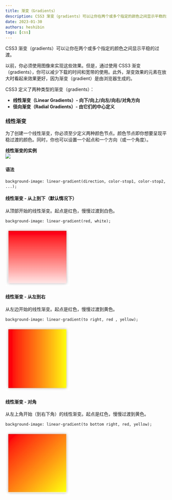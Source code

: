```yaml
---
title: 渐变（Gradients）
description: CSS3 渐变（gradients）可以让你在两个或多个指定的颜色之间显示平稳的过渡。以前，你必须使用图像来实现这些效果。但是，通过使用 CSS3 渐变（gradients），你可以减少下载的时间和宽带的使用。此外，渐变效果的
date: 2023-01-30
authors: heshibin
tags: [css]
---
```


CSS3 渐变（gradients）可以让你在两个或多个指定的颜色之间显示平稳的过渡。  

以前，你必须使用图像来实现这些效果。但是，通过使用 CSS3 渐变（gradients），你可以减少下载的时间和宽带的使用。此外，渐变效果的元素在放大时看起来效果更好，因为渐变（gradient）是由浏览器生成的。  

CSS3 定义了两种类型的渐变（gradients）：  

- **线性渐变（Linear Gradients）- 向下/向上/向左/向右/对角方向**  
- **径向渐变（Radial Gradients）- 由它们的中心定义** 


### 线性渐变
为了创建一个线性渐变，你必须至少定义两种颜色节点。颜色节点即你想要呈现平稳过渡的颜色。同时，你也可以设置一个起点和一个方向（或一个角度）。

**线性渐变的实例**  
![](https://www.runoob.com/wp-content/uploads/2014/07/gradient_linear.png)

#### 语法
```
background-image: linear-gradient(direction, color-stop1, color-stop2, ...);
```

#### 线性渐变 - 从上到下（默认情况下）
从顶部开始的线性渐变。起点是红色，慢慢过渡到白色。
```
background-image: linear-gradient(red, white);
```
![渐变](/img/前端/css/渐变-01.jpg)

#### 线性渐变 - 从左到右
从左边开始的线性渐变。起点是红色，慢慢过渡到黄色。
```
background-image: linear-gradient(to right, red , yellow);
```
![渐变](/img/前端/css/渐变-02.jpg)

#### 线性渐变 - 对角
从左上角开始（到右下角）的线性渐变。起点是红色，慢慢过渡到黄色。
```
background-image: linear-gradient(to bottom right, red, yellow);
```
![渐变](/img/前端/css/渐变-03.jpg)